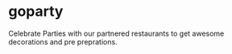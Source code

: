 # goparty
Celebrate Parties with our partnered restaurants to get awesome decorations and pre preprations.
